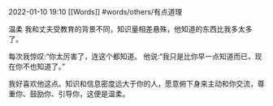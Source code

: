  2022-01-10  19:10
 [[Words]]
#words/others/有点道理 

温柔
我和丈夫受教育的背景不同，知识量相差悬殊，他知道的东西比我多太多了。

每次我惊叹:“你太厉害了，连这个都知道。
他说:“我只是比你早一点知道而已，现在你不也知道了。”

我好喜欢他这点。知识和信息密度远大于你的人，愿意俯下身来主动和你交流，尊重你、鼓励你、引导你，这便是温柔。